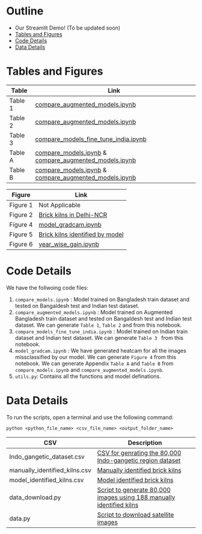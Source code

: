 # Outline
* Our Streamlit Demo! (To be updated soon)
* [Tables and Figures]()
* [Code Details]()
* [Data Details]()

# Tables and Figures

| Table | Link |
| -------------| -----|
| Table 1 | [compare_augmented_models.ipynb](compare_augmented_models.ipynb) |
| Table 2 | [compare_augmented_models.ipynb](compare_augmented_models.ipynb) |
| Table 3 | [compare_models_fine_tune_india.ipynb](compare_models_fine_tune_india.ipynb) |
| Table A | [compare_models.ipynb](compare_models.ipynb) & [compare_augmented_models.ipynb](compare_augmented_models.ipynb) |
| Table B | [compare_models.ipynb](compare_models.ipynb) & [compare_augmented_models.ipynb](compare_augmented_models.ipynb) |

| Figure | Link |
| -------------| -----|
| Figure 1 | Not Applicable |
| Figure 2       | [Brick kilns in Delhi-NCR](figure2.ipynb) |
| Figure 4 | [model_gradcam.ipynb](model_gradcam.ipynb) |
| Figure 5       | [Brick kilns identified by model](figure5.ipynb) |
| Figure 6 | [year_wise_gain.ipynb](year_wise_gain.ipynb) |

# Code Details

We have the follwoing code files:
1. `compare_models.ipynb` : Model trained on Bangladesh train dataset and tested on Bangaldesh test and Indian test dataset.
2. `compare_augmented_models.ipynb` : Model trained on Augmented Bangladesh train dataset and tested on Bangaldesh test and Indian test dataset. We can generate `Table 1`, `Table 2` and  from this notebook.
3. `compare_models_fine_tune_india.ipynb` : Model trained on Indian train dataset and Indian test dataset. We can generate `Table 3 ` from this notebook.
4. `model_gradcam.ipynb` : We have generated heatcam for all the images missclassified by our model. We can generate `Figure 4` from this notebook.
We can generate Appendix `Table A` and `Table B` from `compare_models.ipynb` and `compare_augmented_models.ipynb`.
5. `utils.py`: Contains all the functions and model definations.

# Data Details

To run the scripts, open a terminal and use the following command:

```python <python_file_name> <csv_file_name> <output_folder_name>```

| CSV        | Description                   |
| -------------- | -------------------------------- |
|Indo_gangetic_dataset.csv| [CSV for genrating the 80,000 Indo-gangetic region dataset ](Indo_gangetic_dataset.csv)|
| manually_identified_kilns.csv    | [Manually identified brick kilns ](manually_identified_kilns.csv)|
| model_identified_kilns.csv    | [Model identified brick kilns ](model_identified_kilns.csv)|
| data_download.py  | [Script to generate 80,000 images using 188 manually identified kilns ](data_download.py)|
| data.py    | [Script to download satellite images](data.py)|